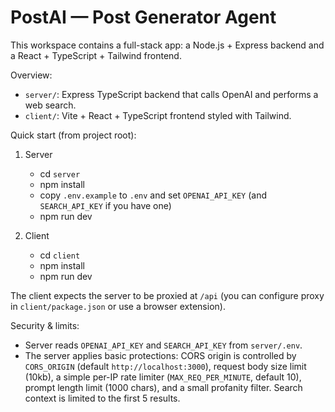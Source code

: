 # PostAI — Post Generator Agent

This workspace contains a full-stack app: a Node.js + Express backend and a React + TypeScript + Tailwind frontend.

Overview:
- `server/`: Express TypeScript backend that calls OpenAI and performs a web search.
- `client/`: Vite + React + TypeScript frontend styled with Tailwind.

Quick start (from project root):

1. Server
   - cd `server`
   - npm install
   - copy `.env.example` to `.env` and set `OPENAI_API_KEY` (and `SEARCH_API_KEY` if you have one)
   - npm run dev

2. Client
   - cd `client`
   - npm install
   - npm run dev

The client expects the server to be proxied at `/api` (you can configure proxy in `client/package.json` or use a browser extension).

Security & limits:
- Server reads `OPENAI_API_KEY` and `SEARCH_API_KEY` from `server/.env`.
- The server applies basic protections: CORS origin is controlled by `CORS_ORIGIN` (default `http://localhost:3000`), request body size limit (10kb), a simple per-IP rate limiter (`MAX_REQ_PER_MINUTE`, default 10), prompt length limit (1000 chars), and a small profanity filter. Search context is limited to the first 5 results.

